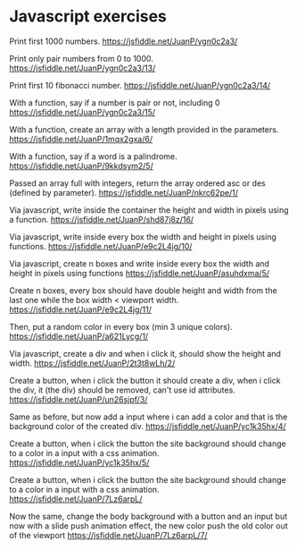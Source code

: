 # Javascript exercises
Print first 1000 numbers.
https://jsfiddle.net/JuanP/ygn0c2a3/

Print only pair numbers from 0 to 1000.
https://jsfiddle.net/JuanP/ygn0c2a3/13/

Print first 10 fibonacci number.
https://jsfiddle.net/JuanP/ygn0c2a3/14/

With a function, say if a number is pair or not, including 0
https://jsfiddle.net/JuanP/ygn0c2a3/15/

With a function, create an array with a length provided in the parameters.
https://jsfiddle.net/JuanP/1mqx2gxa/6/

With a function, say if a word is a palindrome.
https://jsfiddle.net/JuanP/9kkdsym2/5/

Passed an array full with integers, return the array ordered asc or des (defined by parameter).
https://jsfiddle.net/JuanP/nkrc62pe/1/

Via javascript, write inside the container the height and width in pixels using a function.
https://jsfiddle.net/JuanP/shd87j8z/16/

Via javascript, write inside every box the width and height in pixels using functions.
https://jsfiddle.net/JuanP/e9c2L4jg/10/

Via javascript, create n boxes and write inside every box the width and height in pixels using functions 
https://jsfiddle.net/JuanP/asuhdxma/5/

Create n boxes, every box should have double height and width from the last one while the box width < viewport width.
https://jsfiddle.net/JuanP/e9c2L4jg/11/

Then, put a random color in every box (min 3 unique colors).
https://jsfiddle.net/JuanP/a621Lycg/1/

Via javascript, create a div and when i click it, should show the height and width.
https://jsfiddle.net/JuanP/2t3t8wLh/2/

Create a button, when i click the button it should create a div, when i click the div, it (the div) should be removed, can't use id attributes.
https://jsfiddle.net/JuanP/un26sjpf/3/

Same as before, but now add a input where i can add a color and that is the background color of the created div.
https://jsfiddle.net/JuanP/yc1k35hx/4/

Create a button, when i click the button the site background should change to a color in a input with a css animation.
https://jsfiddle.net/JuanP/yc1k35hx/5/

Create a button, when i click the button the site background should change to a color in a input with a css animation.
https://jsfiddle.net/JuanP/7Lz6arpL/

Now the same, change the body background with a button and an input but now with a slide push animation effect, the new color push the old color out of the viewport
https://jsfiddle.net/JuanP/7Lz6arpL/7/


